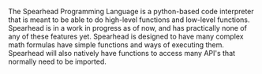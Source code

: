 The Spearhead Programming Language is a python-based code interpreter that is meant to be able to do high-level functions and low-level functions.
Spearhead is in a work in progress as of now, and has practically none of any of these features yet.
Spearhead is designed to have many complex math formulas have simple functions and ways of executing them.
Spearhead will also natively have functions to access many API's that normally need to be imported.
